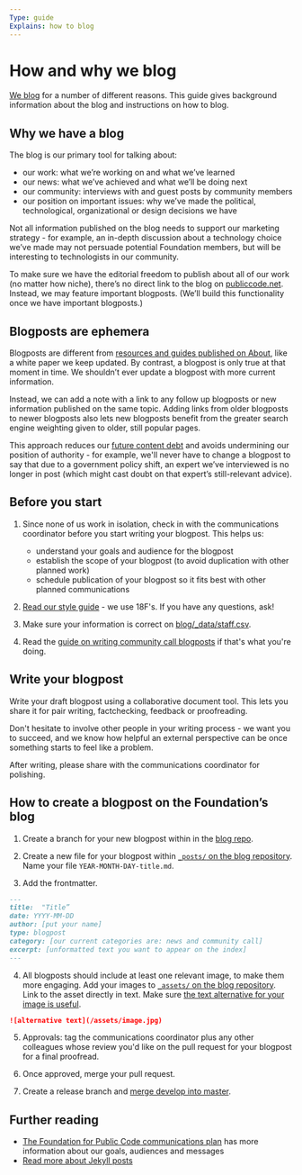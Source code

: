 ```yaml
---
Type: guide
Explains: how to blog
---
```


# How and why we blog

[We blog](https://blog.publiccode.net/) for a number of different reasons. This guide gives background information about the blog and instructions on how to blog.

## Why we have a blog

The blog is our primary tool for talking about:

* our work: what we’re working on and what we’ve learned
* our news: what we’ve achieved and what we’ll be doing next
* our community: interviews with and guest posts by community members
* our position on important issues: why we’ve made the political, technological, organizational or design decisions we have

Not all information published on the blog needs to support our marketing strategy - for example, an in-depth discussion about a technology choice we’ve made may not persuade potential Foundation members, but will be interesting to technologists in our community.

To make sure we have the editorial freedom to publish about all of our work (no matter how niche), there’s no direct link to the blog on [publiccode.net](https://publiccode.net/). Instead, we may feature important blogposts. (We’ll build this functionality once we have important blogposts.)

## Blogposts are ephemera

Blogposts are different from [resources and guides published on About](../documentation/index.md), like a white paper we keep updated. By contrast, a blogpost is only true at that moment in time. We shouldn’t ever update a blogpost with more current information.

Instead, we can add a note with a link to any follow up blogposts or new information published on the same topic. Adding links from older blogposts to newer blogposts also lets new blogposts benefit from the greater search engine weighting given to older, still popular pages.

This approach reduces our [future content debt](https://18f.gsa.gov/2016/05/19/content-debt-what-it-is-where-to-find-it-and-how-to-prevent-it-in-the-first-place/) and avoids undermining our position of authority - for example, we'll never have to change a blogpost to say that due to a government policy shift, an expert we’ve interviewed is no longer in post (which might cast doubt on that expert’s still-relevant advice).

## Before you start

1. Since none of us work in isolation, check in with the communications coordinator before you start writing your blogpost. This helps us:

   * understand your goals and audience for the blogpost
    * establish the scope of your blogpost (to avoid duplication with other planned work)
    * schedule publication of your blogpost so it fits best with other planned communications

2. [Read our style guide](https://content-guide.18f.gov/) - we use 18F's. If you have any questions, ask!

3. Make sure your information is correct on [blog/_data/staff.csv](https://github.com/publiccodenet/blog/blob/develop/_data/staff.csv).

4. Read the [guide on writing community call blogposts](community-call-blogposts.md) if that's what you're doing.

## Write your blogpost

Write your draft blogpost using a collaborative document tool. This lets you share it for pair writing, factchecking, feedback or proofreading.

Don't hesitate to involve other people in your writing process - we want you to succeed, and we know how helpful an external perspective can be once something starts to feel like a problem.

After writing, please share with the communications coordinator for polishing.

## How to create a blogpost on the Foundation’s blog

1. Create a branch for your new blogpost within in the [blog repo](https://github.com/publiccodenet/blog).

2. Create a new file for your blogpost within [`_posts/` on the blog repository](https://github.com/publiccodenet/blog/tree/develop/_posts). Name your file `YEAR-MONTH-DAY-title.md`.

3. Add the frontmatter.

 ```markdown
 ---
 title:  "Title”
 date: YYYY-MM-DD
 author: [put your name]
 type: blogpost
 category: [our current categories are: news and community call]
 excerpt: [unformatted text you want to appear on the index]
 ---
 ```

4. All blogposts should include at least one relevant image, to make them more engaging. Add your images to [`_assets/` on the blog repository](https://github.com/publiccodenet/blog/tree/develop/assets). Link to the asset directly in text. Make sure [the text alternative for your image is useful](https://www.w3.org/WAI/tips/writing/#write-meaningful-text-alternatives-for-images).

 ```markdown
 ![alternative text](/assets/image.jpg)
 ```

5. Approvals: tag the communications coordinator plus any other colleagues whose review you'd like on the pull request for your blogpost for a final proofread.

6. Once approved, merge your pull request.

7. Create a release branch and [merge develop into master](../documentation/merge-develop-into-master.md).

## Further reading

* [The Foundation for Public Code communications plan](communications-plan.md) has more information about our goals, audiences and messages
* [Read more about Jekyll posts](https://jekyllrb.com/docs/posts/)
